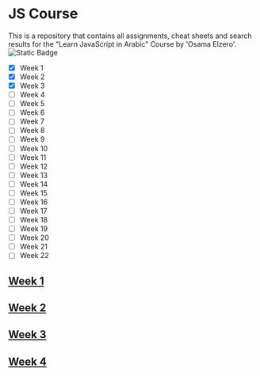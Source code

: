 # JS Course

This is a repository that contains all assignments, cheat sheets and search results for the "Learn JavaScript in Arabic" Course by 'Osama Elzero'.
![Static Badge](https://img.shields.io/badge/Progress-18%25-blue)
- [x] Week 1
- [x] Week 2
- [x] Week 3
- [ ] Week 4
- [ ] Week 5
- [ ] Week 6
- [ ] Week 7
- [ ] Week 8
- [ ] Week 9
- [ ] Week 10
- [ ] Week 11
- [ ] Week 12
- [ ] Week 13
- [ ] Week 14
- [ ] Week 15
- [ ] Week 16
- [ ] Week 17
- [ ] Week 18
- [ ] Week 19
- [ ] Week 20
- [ ] Week 21
- [ ] Week 22
## [Week 1](https://github.com/youssefali715/java_script_course/tree/main/Week%201)

## [Week 2](https://github.com/youssefali715/java_script_course/tree/main/Week%202)

## [Week 3](https://github.com/youssefali715/java_script_course/tree/main/Week%203)

## [Week 4](https://github.com/youssefali715/java_script_course/tree/main/Week%204)
